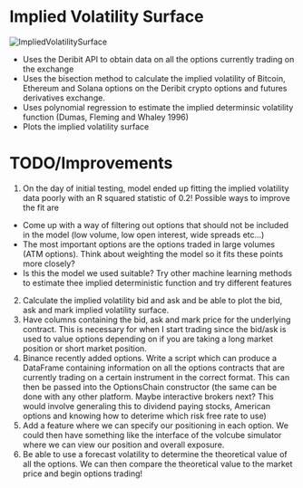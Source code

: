 # Implied Volatility Surface

![ImpliedVolatilitySurface](https://user-images.githubusercontent.com/108612856/192565158-d5fe556d-c6ce-4907-a9aa-fb8bee1c624c.png)

- Uses the Deribit API to obtain data on all the options currently trading on the exchange
- Uses the bisection method to calculate the implied volatility of Bitcoin, Ethereum and Solana options on the Deribit crypto options and futures derivatives exchange. 
- Uses polynomial regression to estimate the implied determinsic volatility function (Dumas, Fleming and Whaley 1996)
- Plots the implied volatility surface

# TODO/Improvements
1. On the day of initial testing, model ended up fitting the implied volatility data poorly with an R squared statistic of 0.2! Possible ways to improve the fit are
- Come up with a way of filtering out options that should not be included in the model (low volume, low open interest, wide spreads etc...)
- The most important options are the options traded in large volumes (ATM options). Think about weighting the model so it fits these points more closely? 
- Is this the model we used suitable? Try other machine learning methods to estimate thee implied deterministic function and try different features
2. Calculate the implied volatility bid and ask and be able to plot the bid, ask and mark implied volatility surface.
3. Have columns containing the bid, ask and mark price for the underlying contract. This is necessary for when I start trading since the bid/ask is used to value options depending on if you are taking a long market position or short market position.
4. Binance recently added options. Write a script which can produce a DataFrame containing information on all the options contracts that are currently trading on a certain instrument in the correct format. This can then be passed into the OptionsChain
constructor (the same can be done with any other platform. Maybe interactive brokers next? This would involve generaling this to dividend paying stocks, American options and knowing how to deterime which risk free rate to use)
5. Add a feature where we can specify our positioning in each option. We could then have something like the interface of the volcube simulator where we can view our position and overall exposure.
6. Be able to use a forecast volatility to determine the theoretical value of all the options. We can then compare the theoretical value to the market price and begin options trading!
